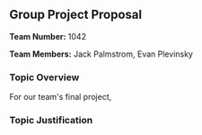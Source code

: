 ## Group Project Proposal

**Team Number:** 1042

**Team Members:** Jack Palmstrom, Evan Plevinsky

### Topic Overview

For our team's final project, 


### Topic Justification

